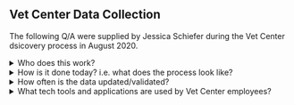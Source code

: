 ## Vet Center Data Collection


The following Q/A were supplied by Jessica Schiefer during the Vet Center dsicovery process in August 2020. 

<details>
<summary> Who does this work? </summary>
I want to make sure I answer correctly based on what you’re trying to get at so I apologize for the long-winded answer. RCS has a data team responsible for tracking most of our organization’s data as it pertains to workload, staffing, productivity, clinical documentation and client demographic information, and so on. They also currently input changes to addresses, hours of operation and telephone numbers into VAST. I’m hoping with this project we can iron out responsibilities because we have a lot of cooks in the kitchen and no one really ever took ownership over it.

Though I’m still uncertain of the data needs for this project, if I was going off of basic assumption of needing photos, easy to understand location and parking information, etc. of all 300 Vet Centers and outstations for the purposes of this project, I (the Communications team) would put out a data call well in advance to our five districts letting them know of the need. While we typically submit these data calls via Excel spreadsheet, if there was an easier or preferred way (such as a fillable form somewhere) we can try to maneuver that.

From there, I planned to provide all data call documentation to my contractor who I have hired mostly for the purposes of this project, and they will conduct a quality assurance to make sure the photos are clear and appropriate, we have the right information and everything looks good before presenting. Sorry, I’m making a lot of assumptions not knowing who will actually be putting this information in there. The web support person/contractor could also be trained to input anything into Droople or whatever else is needed as soon as I can get them computer access. I am currently working on that as we speak and once that is confirmed, I will have this individual available 40 hrs per week to help see this through as well as any internal intranet items in the meantime.  

</details>

 

<details>
<summary> How is it done today? i.e. what does the process look like? </summary>

I believe I mentioned above, but currently the responsibility for data collection and changes on the internet is split between our NSS office and Communciations. I would like for this project to iron out responsibilities of who updates what.

</details> 

<details>
<summary> How often is the data updated/validated? </summary>

Vet Center web data is updated as soon as the request is sent to either RCS Communications or NSS. As mentioned, NSS will generally do Vet Center specific hours, location and contact info where as comms has been making small edits to the Vetcenter.va.gov webpages. We are also tracking and submitting all the daily operational status updates since COVID began. That also includes when a Vet Center needs to close for the day due to weather or other unforeseen circumstances.

</details>
 

<details>
<summary> What tech tools and applications are used by Vet Center employees? </summary>

I’m unsure of what this is referring to. Vet Centers can utilize our intranet site (recently built) Sharepoint, and that’s about it. We have our own system of records that they submit clinical documentation to and outreach specialists track their outreach events on but only our organization has access to that for privacy reasons. No centralized scheduling tool or anything just yet. I’m not sure about any tech capabilities or systems available to our call center staff but I imagine it’s not much. Our counselors will also use VA Video Connect for virtual appointments. That’s all I can think of at the moment.
</details>

 

 
